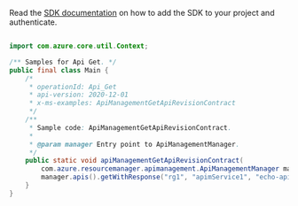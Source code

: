 Read the [SDK documentation](https://github.com/Azure/azure-sdk-for-java/blob/azure-resourcemanager-apimanagement_1.0.0-beta.2/sdk/apimanagement/azure-resourcemanager-apimanagement/README.md) on how to add the SDK to your project and authenticate.

```java

import com.azure.core.util.Context;

/** Samples for Api Get. */
public final class Main {
    /*
     * operationId: Api_Get
     * api-version: 2020-12-01
     * x-ms-examples: ApiManagementGetApiRevisionContract
     */
    /**
     * Sample code: ApiManagementGetApiRevisionContract.
     *
     * @param manager Entry point to ApiManagementManager.
     */
    public static void apiManagementGetApiRevisionContract(
        com.azure.resourcemanager.apimanagement.ApiManagementManager manager) {
        manager.apis().getWithResponse("rg1", "apimService1", "echo-api;rev=3", Context.NONE);
    }
}
```
